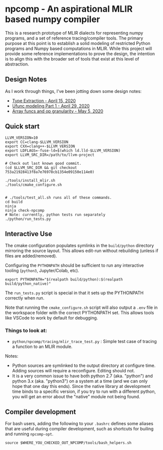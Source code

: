 # npcomp - An aspirational MLIR based numpy compiler

This is a research prototype of MLIR dialects for representing
numpy programs, and a set of reference tracing/compiler tools.
The primary purpose at this point is to establish a solid modeling
of restricted Python programs and Numpy based computations in MLIR.
While this project will provide some reference implementations to prove
the design, the intention is to align this with the broader set of
tools that exist at this level of abstraction.

## Design Notes

As I work through things, I've been jotting down some design notes:

* [Type Extraction - April 15, 2020](https://gist.github.com/stellaraccident/ec1ab0f633cfca0a05866fd77705b4e4)
* [Ufunc modeling Part 1 - April 29, 2020](https://gist.github.com/stellaraccident/4fcd2a24a66b6588f92b22b2b8ab974f)
* [Array funcs and op granularity - May 5, 2020](https://gist.github.com/stellaraccident/2c11652cfdee1457921bc7c98807b462)

## Quick start

```
LLVM_VERSION=10
export CC=clang-$LLVM_VERSION
export CXX=clang++-$LLVM_VERSION
export LDFLAGS=-fuse-ld=$(which ld.lld-$LLVM_VERSION)
export LLVM_SRC_DIR=/path/to/llvm-project

# Check out last known good commit.
(cd $LLVM_SRC_DIR && git checkout 753a21928413f8a7e76978cb1354e09150e114e0)

./tools/install_mlir.sh
./tools/cmake_configure.sh


# ./tools/test_all.sh runs all of these commands.
cd build
ninja
ninja check-npcomp
# Note: currently, python tests run separately
./python/run_tests.py
```

## Interactive Use

The cmake configuration populates symlinks in the `build/python` directory
mirroring the source layout. This allows edit-run without rebuilding (unless
if files are added/removed).

Configuring the `PYTHONPATH` should be sufficient to run any interactive
tooling (`python3`, Jupyter/Colab, etc).

```shell
export PYTHONPATH="$(realpath build/python):$(realpath build/python_native)"
```

The `run_tests.py` script is special in that it sets up the PYTHONPATH
correctly when run.

Note that running the `cmake_configure.sh` script will also output a `.env`
file in the workspace folder with the correct PYTHONPATH set. This allows
tools like VSCode to work by default for debugging.

### Things to look at:

* `python/npcomp/tracing/mlir_trace_test.py` : Simple test case of tracing a function to an MLIR module.

Notes:

* Python sources are symlinked to the output directory at configure time.
  Adding sources will require a reconfigure. Editing should not.
* It is a very common issue to have both python 2.7 (aka. "python") and python
  3.x (aka. "python3") on a system at a time (and we can only hope that one 
  day this ends). Since the native library at development time binds to a
  specific version, if you try to run with a different python, you will get
  an error about the "native" module not being found.

## Compiler development

For bash users, adding the following to your `.bashrc` defines some aliases
that are useful during compiler development, such as shortcuts for builing
and running `npcomp-opt`.

```
source $WHERE_YOU_CHECKED_OUT_NPCOMP/tools/bash_helpers.sh
```
